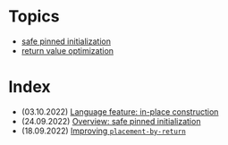 # Topics

- [safe pinned initialization](./safe-pinned-initialization)
- [return value optimization](./return-value-optimization)

# Index

- (03.10.2022) [Language feature: in-place construction](./safe-pinned-initialization/in-place.md)
- (24.09.2022) [Overview: safe pinned initialization](./safe-pinned-initialization/overview.md)
- (18.09.2022) [Improving `placement-by-return`](./return-value-optimization/placement-by-return.md)

